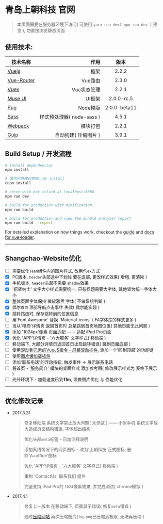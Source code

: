 # 青岛上朝科技 官网

> 本页面需要在服务器环境下访问( 可使用 `yarn run dev( npm run dev )` 预览 ), 勿直接浏览静态页面

## 使用技术:
| 技术名称                                                      | 作用                         |  版本  |
| --------                                                      | -----:                      | :----:  |
| [Vuejs](http://cn.vuejs.org/)                                 | 框架                        |   2.2.2     |
| [Vue-Router](http://router.vuejs.org/zh-cn/)                  | Vue路由                     |  2.3.0 |
| [Vuex](https://vuex.vuejs.org/zh-cn/)                         | Vue状态管理                 |  2.2.1 |
| [Muse UI](https://museui.github.io/#/index)                   | UI框架                      |  2.0.0-rc.5  |
| [Pug](https://pugjs.org/zh-cn/api/getting-started.html)       | Node模版                    |  2.0.0-beta11  |
| [Sass](http://www.sass-zh.com/)                               | 样式预处理器( node-sass )   |  4.5.1  |
| [Webpack](http://webpackdoc.com/)                             | 模块打包                    |  2.2.1  |
| [Gulp](http://www.gulpjs.com.cn/)                             | 自动构建( 压缩图片 )         |  3.9.1  |

## Build Setup / 开发流程

``` bash
# install dependencies
npm install

# 国内环境建议使用cnpm install
cnpm install

# serve with hot reload at localhost:8080
npm run dev

# build for production with minification
npm run build

# build for production and view the bundle analyzer report
npm run build --report
```


For detailed explanation on how things work, checkout the [guide](http://vuejs-templates.github.io/webpack/) and [docs for vue-loader](http://vuejs.github.io/vue-loader).

***

## **Shangchao-Website优化**
- [ ]  需要优化`Team`组件内的图片样式, 改用`flex`方式
- [x]  PC版本, `header`头部选中下划线 要在底部, 更改样式效果( 增粗. 更清晰 )
- [x]  手机版本, `header`头部不需要 `shadow`效果
- [x]  '招贤纳士' 文字大小样式需要统一, 只有标题需要大字体, 其他皆为统一字体大小
- [x]  整体页面字体保持'微软雅黑'字体( 不做系统判断 )
- [x]  偶尔`首页` 顶部导航点击事件 失效( 偶尔能实现 )
- [x]  跳转路由时, 保存跳转前的位置信息
- [ ]  用'Font Awesome' 替换 'Material-icons' ( FA字体库的样式更多 )
- [ ]  当从'电商'详情页 返回首页时 总是跳到首页地图位置( 其他页面无此问题 )
- [x]  添加 '1024px'像素 页面适配 —— 适配 iPad Pro页面
- [x]  优化 'APP'详情页 - '六大服务' 文字样式( 移动端 )
- [ ]  移动端下, 大部分详情页返回首页出现跳转错误( 跳到页面底部 )
- [ ]  使用[滚动到元素的VueJS指令 - 屏幕滚动插件](https://github.com/rigor789/vue-scrollTo), 添加一个'回到顶部'的功能键
- [ ]  使用[图片懒加载插件](https://github.com/JALBAA/vue-lazyload-img)
- [ ]  添加'联系电话'的浮动按钮, 触发事件 -> 展示联系电话
- [ ]  将首页 - '服务简介' 模块的桌面样式  添加参考图( 修改展示样式为 表格下展示 )
- [ ]  光纤环境下 - 加载速度已到**11m**, 须做图片优化 与 性能优化

***

## **优化修改记录**

* 2017.3.31
    > 修复移动端 系统文字禁止放大问题( 未测试 ) —— 小米手机 系统文字放大造成页面结构错误, 字体超出结构
    >
    > 优化头部`meta`标签 - 已加注释说明
    >
    > 添加离线情况下的网页图标 - 改为'上朝科技'正式图标; 删除'A+office'图标
    >
    > 优化 'APP'详情页 - '六大服务' 文字样式( 移动端 )
    >
    > 重构 'ContactUs' 联系我们 组件
    >
    > 完全支持 iPad Pro的 `1024`像素效果, 并完成测试( chrome模拟 )

* 2017.4.1
    > 修复上一版本 在移动端下, 页面显示错误( 修复`meta`错误 )
    >
    > 通过[压缩网站](http://compresspng.com/zh/) 再次压缩图片( `bg.png`已压缩到极限, 无法再压缩 )

